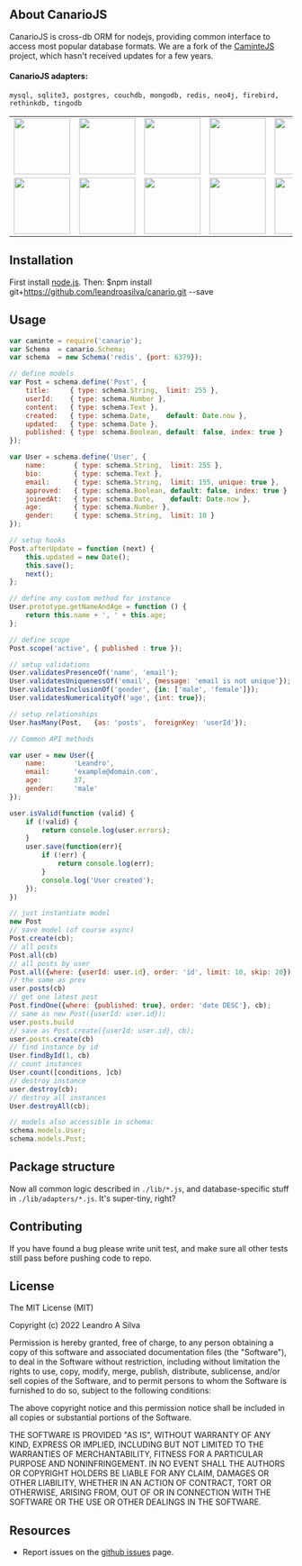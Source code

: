 ## About CanarioJS

CanarioJS is cross-db ORM for nodejs, providing common interface to access
most popular database formats. We are a fork of the [CaminteJS](
https://github.com/biggora/caminte) project, which hasn't received updates for a few years.

#### CanarioJS adapters:
    mysql, sqlite3, postgres, couchdb, mongodb, redis, neo4j, firebird, rethinkdb, tingodb

<table>
    <tr>
      <td><img width="100" src="https://github.com/leandroasilva/canario/raw/main/media/memory.png"/></td>
      <td><img width="100" src="https://github.com/leandroasilva/canario/raw/main/media/mongodb.png"/></td>
      <td><img width="100" src="https://github.com/leandroasilva/canario/raw/main/media/mysql.png"/></td>
      <td><img width="100" src="https://github.com/leandroasilva/canario/raw/main/media/postgresql.png"/></td>
      <td><img width="100" src="https://github.com/leandroasilva/canario/raw/main/media/sqlite.png"/></td>
      <td><img width="100" src="https://github.com/leandroasilva/canario/raw/main/media/mariadb.png"/></td>
      <td><img width="100" src="https://github.com/leandroasilva/canario/raw/main/media/firebird.png"/></td>   
    </tr>
    <tr>
      <td><img width="100" src="https://github.com/leandroasilva/canario/raw/main/media/couchdb.png"/></td>
      <td><img width="100" src="https://github.com/leandroasilva/canario/raw/main/media/rethinkdb.png"/></td>
      <td><img width="100" src="https://github.com/leandroasilva/canario/raw/main/media/redis.png"/></td> 
      <td><img width="100" src="https://github.com/leandroasilva/canario/raw/main/media/tingodb.png"/></td>      
      <td><img width="100" src="https://github.com/leandroasilva/canario/raw/main/media/neo4j.png"/></td> 
      <td><img width="100" src="https://github.com/leandroasilva/canario/raw/main/media/arangodb.png"/></td>
      <td><img width="100" src="https://github.com/leandroasilva/canario/raw/main/media/cassandra.png"/></td>
    </tr>
</table>

## Installation

First install [node.js](http://nodejs.org/). Then:
    $npm install git+https://github.com/leandroasilva/canario.git --save

## Usage

```javascript
var caminte = require('canario');
var Schema  = canario.Schema;
var schema  = new Schema('redis', {port: 6379});

// define models
var Post = schema.define('Post', {
    title:     { type: schema.String,  limit: 255 },
    userId:    { type: schema.Number },
    content:   { type: schema.Text },
    created:   { type: schema.Date,    default: Date.now },
    updated:   { type: schema.Date },
    published: { type: schema.Boolean, default: false, index: true }
});

var User = schema.define('User', {
    name:       { type: schema.String,  limit: 255 },
    bio:        { type: schema.Text },
    email:      { type: schema.String,  limit: 155, unique: true },
    approved:   { type: schema.Boolean, default: false, index: true }
    joinedAt:   { type: schema.Date,    default: Date.now },
    age:        { type: schema.Number },
    gender:     { type: schema.String,  limit: 10 }
});

// setup hooks
Post.afterUpdate = function (next) {
    this.updated = new Date();
    this.save();
    next();
};

// define any custom method for instance
User.prototype.getNameAndAge = function () {
    return this.name + ', ' + this.age;
};

// define scope
Post.scope('active', { published : true });

// setup validations
User.validatesPresenceOf('name', 'email');
User.validatesUniquenessOf('email', {message: 'email is not unique'});
User.validatesInclusionOf('gender', {in: ['male', 'female']});
User.validatesNumericalityOf('age', {int: true});

// setup relationships
User.hasMany(Post,   {as: 'posts',  foreignKey: 'userId'});

// Common API methods

var user = new User({ 
    name:       'Leandro',
    email:      'example@domain.com',
    age:        37,
    gender:     'male'
});

user.isValid(function (valid) {
    if (!valid) {
        return console.log(user.errors);
    }
    user.save(function(err){
        if (!err) {
            return console.log(err);
        }
        console.log('User created');
    });
})

// just instantiate model
new Post
// save model (of course async)
Post.create(cb);
// all posts
Post.all(cb)
// all posts by user
Post.all({where: {userId: user.id}, order: 'id', limit: 10, skip: 20});
// the same as prev
user.posts(cb)
// get one latest post
Post.findOne({where: {published: true}, order: 'date DESC'}, cb);
// same as new Post({userId: user.id});
user.posts.build
// save as Post.create({userId: user.id}, cb);
user.posts.create(cb)
// find instance by id
User.findById(1, cb)
// count instances
User.count([conditions, ]cb)
// destroy instance
user.destroy(cb);
// destroy all instances
User.destroyAll(cb);

// models also accessible in schema:
schema.models.User;
schema.models.Post;
```

## Package structure

Now all common logic described in `./lib/*.js`, and database-specific stuff in `./lib/adapters/*.js`. It's super-tiny, right?

## Contributing

If you have found a bug please write unit test, and make sure all other tests still pass before pushing code to repo.

## License

The MIT License (MIT)

Copyright (c) 2022 Leandro A Silva

Permission is hereby granted, free of charge, to any person obtaining a copy of
this software and associated documentation files (the "Software"), to deal in
the Software without restriction, including without limitation the rights to
use, copy, modify, merge, publish, distribute, sublicense, and/or sell copies of
the Software, and to permit persons to whom the Software is furnished to do so,
subject to the following conditions:

The above copyright notice and this permission notice shall be included in all
copies or substantial portions of the Software.

THE SOFTWARE IS PROVIDED "AS IS", WITHOUT WARRANTY OF ANY KIND, EXPRESS OR
IMPLIED, INCLUDING BUT NOT LIMITED TO THE WARRANTIES OF MERCHANTABILITY, FITNESS
FOR A PARTICULAR PURPOSE AND NONINFRINGEMENT. IN NO EVENT SHALL THE AUTHORS OR
COPYRIGHT HOLDERS BE LIABLE FOR ANY CLAIM, DAMAGES OR OTHER LIABILITY, WHETHER
IN AN ACTION OF CONTRACT, TORT OR OTHERWISE, ARISING FROM, OUT OF OR IN
CONNECTION WITH THE SOFTWARE OR THE USE OR OTHER DEALINGS IN THE SOFTWARE.


## Resources

- Report issues on the [github issues](https://github.com/leandroasilva/canario/issues) page.

